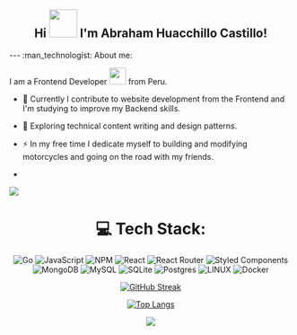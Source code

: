 <div align="center"><h2>Hi  <img src="https://64.media.tumblr.com/0b019c3f0cb6c97670acbc0f806025fb/tumblr_nzj281bDu21rib72yo1_500.gifv" width="50"> I'm Abraham Huacchillo Castillo!  </h2>
</div>
---
:man_technologist: About me: 

I am a Frontend Developer <img src="https://media.giphy.com/media/WUlplcMpOCEmTGBtBW/giphy.gif" width="30">  from Peru.

- :telescope: Currently I contribute to website development from the Frontend and I'm studying to improve my Backend skills.

- :seedling: Exploring technical content writing and design patterns.

- :zap: In my free time I dedicate myself to building and modifying motorcycles and going on the road with my friends.
-   
[![](https://visitcount.itsvg.in/api?id=Jarbram&icon=5&color=0)](https://visitcount.itsvg.in)
  

<div align="center">
  
  # 💻 Tech Stack:
![Go](https://img.shields.io/badge/go-%2300ADD8.svg?style=for-the-badge&logo=go&logoColor=white) ![JavaScript](https://img.shields.io/badge/javascript-%23323330.svg?style=for-the-badge&logo=javascript&logoColor=%23F7DF1E) ![NPM](https://img.shields.io/badge/NPM-%23000000.svg?style=for-the-badge&logo=npm&logoColor=white) ![React](https://img.shields.io/badge/react-%2320232a.svg?style=for-the-badge&logo=react&logoColor=%2361DAFB) ![React Router](https://img.shields.io/badge/React_Router-CA4245?style=for-the-badge&logo=react-router&logoColor=white) ![Styled Components](https://img.shields.io/badge/styled--components-DB7093?style=for-the-badge&logo=styled-components&logoColor=white) ![MongoDB](https://img.shields.io/badge/MongoDB-%234ea94b.svg?style=for-the-badge&logo=mongodb&logoColor=white) ![MySQL](https://img.shields.io/badge/mysql-%2300f.svg?style=for-the-badge&logo=mysql&logoColor=white) ![SQLite](https://img.shields.io/badge/sqlite-%2307405e.svg?style=for-the-badge&logo=sqlite&logoColor=white) ![Postgres](https://img.shields.io/badge/postgres-%23316192.svg?style=for-the-badge&logo=postgresql&logoColor=white) ![LINUX](https://img.shields.io/badge/Linux-FCC624?style=for-the-badge&logo=linux&logoColor=black) ![Docker](https://img.shields.io/badge/docker-%230db7ed.svg?style=for-the-badge&logo=docker&logoColor=white)
  
[![GitHub Streak](http://github-readme-streak-stats.herokuapp.com?user=Jarbram&theme=dark&hide_border=true)](https://git.io/streak-stats)

[![Top Langs](https://github-readme-stats.vercel.app/api/top-langs/?username=Jarbram&layout=compact&theme=vision-friendly-dark)](https://github.com/anuraghazra/github-readme-stats)
  
[![](https://visitcount.itsvg.in/api?id=Jarbram&icon=5&color=0)](https://visitcount.itsvg.in)
  

  
</div>

